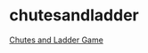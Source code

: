 # chutesandladder

[Chutes and Ladder Game](https://github.com/sushantsaini01/chutesandladder/commit/c5e114f53cc608696ccba4a3f5c9d9b96ba76364)
